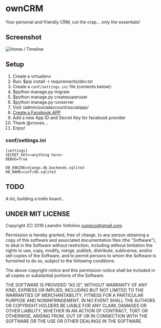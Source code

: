 # ownCRM
Your personal and friendly CRM, cut the crap... only the essentials!

## Screenshot
![Home / Timeline](http://i.imgur.com/JbBo6GL.png)

## Setup

1. Create a virtualenv
2. Run: $pip install -r requirements/dev.txt
3. Create a ```conf/settings.ini``` file (contents below):
4. $python manage.py migrate
5. $python manage.py createsuperuser
6. $python manage.py runserver
7. Visit /admin/socialaccount/socialapp/
8. [Create a Facebook APP](https://developers.facebook.com/)
9. Add a new App ID and Secret Key for facebook provider
10. Thank @croves...
11. Enjoy!

### conf/settings.ini

```
[settings]  
SECRET_KEY=<anything here>  
DEBUG=True
  
DB_ENGINE=django.db.backends.sqlite3  
DB_NAME=conf/db.sqlite3  
```

## TODO

A lot, building a trello board...


## UNDER MIT LICENSE

Copyright (C) 2016 Leandro Voltolino <xupisco@gmail.com>

Permission is hereby granted, free of charge, to any person obtaining a copy of this software and associated documentation files (the "Software"), to deal in the Software without restriction, including without limitation the rights to use, copy, modify, merge, publish, distribute, sublicense, and/or sell copies of the Software, and to permit persons to whom the Software is furnished to do so, subject to the following conditions:

The above copyright notice and this permission notice shall be included in all copies or substantial portions of the Software.

THE SOFTWARE IS PROVIDED "AS IS", WITHOUT WARRANTY OF ANY KIND, EXPRESS OR IMPLIED, INCLUDING BUT NOT LIMITED TO THE WARRANTIES OF MERCHANTABILITY, FITNESS FOR A PARTICULAR PURPOSE AND NONINFRINGEMENT. IN NO EVENT SHALL THE AUTHORS OR COPYRIGHT HOLDERS BE LIABLE FOR ANY CLAIM, DAMAGES OR OTHER LIABILITY, WHETHER IN AN ACTION OF CONTRACT, TORT OR OTHERWISE, ARISING FROM, OUT OF OR IN CONNECTION WITH THE SOFTWARE OR THE USE OR OTHER DEALINGS IN THE SOFTWARE.